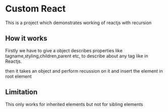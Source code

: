 # Custom React
This is a  project  which demonstrates working of reactjs with recursion 

## How it works

Firstly we have to give a object describes properties like tagname,styling,children,parent etc, to describe about any tag like in Reactjs.

then it takes an object and perform recussion on it and insert the element in root element

## Limitation

This only works for inherited elements but not for sibling elements